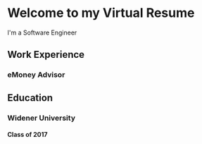 # Welcome to my Virtual Resume

I'm a Software Engineer

## Work Experience

### eMoney Advisor

## Education

### Widener University
#### Class of 2017 
